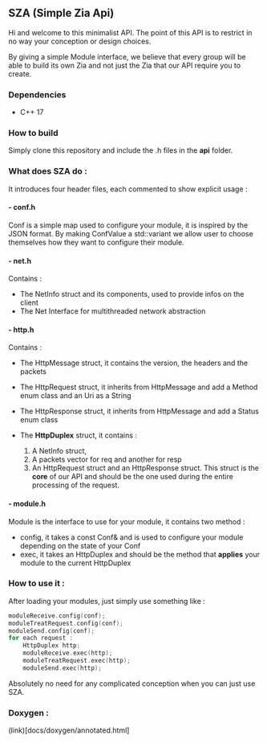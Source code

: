 ﻿## SZA (Simple Zia Api)

Hi and welcome to this minimalist API. The point of this API is to restrict in no way your conception or design choices.

By giving a simple Module interface, we believe that every group will be able to build its own Zia and not just the Zia that our API require you to create.

### Dependencies

 - C++ 17

### How to build

Simply clone this repository and include the .h files in the **api** folder.

### What does SZA do :

It introduces four header files, each commented to show explicit usage :
#### - conf.h
Conf is a simple map used to configure your module, it is inspired by the JSON format.
By making ConfValue a std::variant we allow user to choose themselves how they want to configure their module.

#### - net.h
Contains :
 - The NetInfo struct and its components, used to provide infos on the client 
 - The Net Interface for multithreaded network abstraction

#### - http.h
Contains :
 - The HttpMessage struct, it contains the version, the headers and the packets
 - The HttpRequest struct, it inherits from HttpMessage and add a Method enum class and an Uri as a String
 - The HttpResponse struct, it inherits from HttpMessage and add a Status enum class

 - The **HttpDuplex** struct, it contains :
	1. A NetInfo struct,
	2. A packets vector for req and another for resp
	3. An HttpRequest struct and an HttpResponse struct.
 This struct is the **core** of our API and should be the one used during the entire processing of the request.

#### - module.h
 Module is the interface to use for your module, it contains two method :
 - config, it takes a const Conf& and is used to configure your module depending on the state of your Conf
 - exec, it takes an HttpDuplex and should be the method that **applies** your module to the current HttpDuplex

### How to use it :

After loading your modules, just simply use something like :

```C++
moduleReceive.config(conf);
moduleTreatRequest.config(conf);
moduleSend.config(conf);
for each request :
	HttpDuplex http;
	moduleReceive.exec(http);
	moduleTreatRequest.exec(http);
	moduleSend.exec(http);
```

Absolutely no need for any complicated conception when you can just use SZA.

### Doxygen :

(link)[docs/doxygen/annotated.html]